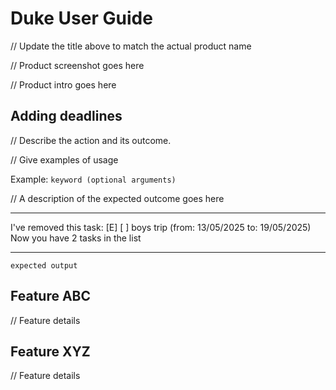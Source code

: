 # Duke User Guide

// Update the title above to match the actual product name

// Product screenshot goes here

// Product intro goes here

## Adding deadlines

// Describe the action and its outcome.

// Give examples of usage

Example: `keyword (optional arguments)`

// A description of the expected outcome goes here

____________________________________________________________
I've removed this task:
[E] [ ] boys trip (from: 13/05/2025 to: 19/05/2025)
Now you have 2 tasks in the list
____________________________________________________________

```
expected output
```

## Feature ABC

// Feature details


## Feature XYZ

// Feature details